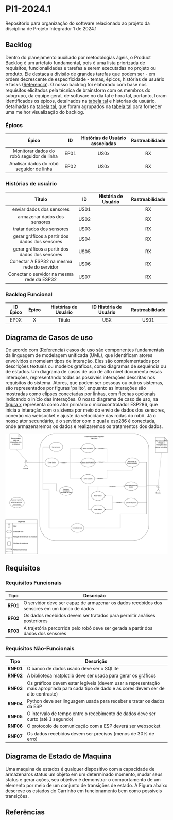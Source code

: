 <p style="text-align: justify">

# PI1-2024.1
 Repositório para organização do software relacionado ao projeto da disciplina de Projeto Integrador 1 de 2024.1


## Backlog


Dentro do planejamento auxiliado por metodologias ágeis, o Product Backlog é um artefato fundamental, pois é uma lista priorizada de requisitos, funcionalidades e tarefas a serem executadas no projeto ou produto. Ele destaca a divisão de grandes tarefas que podem ser - em ordem decrescente de especificidade - temas, épicos, histórias de usuário e tasks ([Referencia]()). O nosso backlog foi elaborado com base nos requisitos elicitados pela técnica de brainstorm com os membros do subgrupo, da equipe geral, de software no dia tal e hora tal, portanto, foram identificados os épicos, detalhados na [tabela tal]() e historias de usuário, detalhadas na [tabela tal](), que foram agrupados na [tabela tal]() para fornecer uma melhor visualização do backlog. 


### Épicos


| Épico | ID | Histórias de Usuário associadas | Rastreabilidade |
| :---: | :-:| :------------------: | :--------------------: | 
| Monitorar dados do robô seguidor de linha | EP01 | US0x | RX |
| Analisar dados do robô seguidor de linha | EP02 | US0x | RX |


### Histórias de usuário


| Título | ID | História de Usuário |  Rastreabilidade |
| :----: | :-:| :-----------------: | :--------------: |
| enviar dados dos sensores     | US01 |  | RX |
| armazenar dados dos sensores     | US02 |  | RX |
| tratar dados dos sensores     | US03 |  | RX |
| gerar gráficos a partir dos dados dos sensores     | US04 | | RX |
| gerar gráficos a partir dos dados dos sensores     | US05 |  | RX |
| Conectar A ESP32 na mesma rede do servidor | US06 |  | RX |
| Conectar o servidor na mesma rede da ESP32 | US07 |  | RX |


### Backlog Funcional


| ID Épico | Épico | Histórias de Usuário | ID História de Usuário | Rastreabilidade |
| :------: | :---: | :------------------: | :--------------------: | :-------------: |
| EP0X | X | Título  | USX | US01 | RF18 |


## Diagrama de Casos de uso


De acordo com ([Referencia]()) casos de uso são componentes fundamentais da linguagem de modelagem unificada (UML), que identificam atores envolvidos e nomeiam tipos de interação. Eles são complementados por descrições textuais ou modelos gráficos, como diagramas de sequência ou de estados. Um diagrama de casos de uso de alto nível documenta essas interações, representando todas as possíveis interações descritas nos requisitos do sistema. Atores, que podem ser pessoas ou outros sistemas, são representados por figuras 'palito', enquanto as interações são mostradas como elipses conectadas por linhas, com flechas opcionais indicando o início das interações. O nosso diagrama de caso de uso, na [figura x]() representa como ator primário o microcontrolador ESP286, que inicia a interação com o sistema por meio do envio de dados dos sensores, conexão via websocket e ajuste da velocidade das rodas do robô. Já o nosso ator secundário, é o servidor com o qual a esp286 é conectada, onde armazenaremos os dados e realizaremos os tratamentos dos dados.


![caso-de-uso](assets/PI1%20-%20Use%20Cases.drawio.svg)


## Requisitos


### Requisitos Funcionais


| Tipo | Descrição |
| :--: | --------- |
| **RF01** | O servidor deve ser capaz de armazenar os dados recebidos dos sensores em um banco de dados |
| **RF02** | Os dados recebidos devem ser tratados para permitir análises posteriores |
| **RF03** | A trajetória percorrida pelo robô deve ser gerada a partir dos dados dos sensores |


### Requisitos Não-Funcionais


| Tipo | Descrição |
| :--: | --------- |
| **RNF01** | O banco de dados usado deve ser o SQLite |
| **RNF02** | A biblioteca matplotlib deve ser usada para gerar os gráficos |
| **RNF03** | Os gráficos devem estar legíveis (devem usar a representação mais apropriada para cada tipo de dado e as cores devem ser de alto contraste) |
| **RNF04** | Python deve ser linguagem usada para receber e tratar os dados da ESP |
| **RNF05** | O intervalo de tempo entre o recebimento de dados deve ser curto (até 1 segundo) |
| **RNF06** | O protocolo de comunicação com a ESP deverá ser websocket |
| **RNF07** | Os dados recebidos devem ser precisos (menos de 30% de erro) |

## Diagrama de Estado de Maquina

Uma maquina de estados é qualquer dispositivo com a capacidade de armazenaros status um objeto em um determinado momento, mudar seus status e gerar ações, seu objetivo é demonstrar
o comportamento de um elemento por meio de um conjunto de transições de estado.
A Figura abaixo descreve os estados do Carrinho em funcionamento bem como possíveis transições.


## Referências
>
</p>
